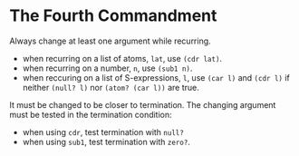 # The Fourth Commandment

Always change at least one argument while recurring.

* when recurring on a list of atoms, `lat`, use `(cdr lat)`.
* when recurring on a number, `n`, use `(sub1 n)`.
* when reccuring on a list of S-expressions, `l`, use `(car l)`
and `(cdr l)` if neither `(null? l)` nor `(atom? (car l))` are true.

It must be changed to be closer to termination. The changing
argument must be tested in the termination condition:

* when using `cdr`, test termination with `null?`
* when using `sub1`, test termination with `zero?`.

